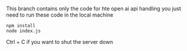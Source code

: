 This branch contains only the code for hte open ai api handling you just need to run these code in the local machine

```console
npm install
node index.js
```
Ctrl + C if you want to shut the server down
